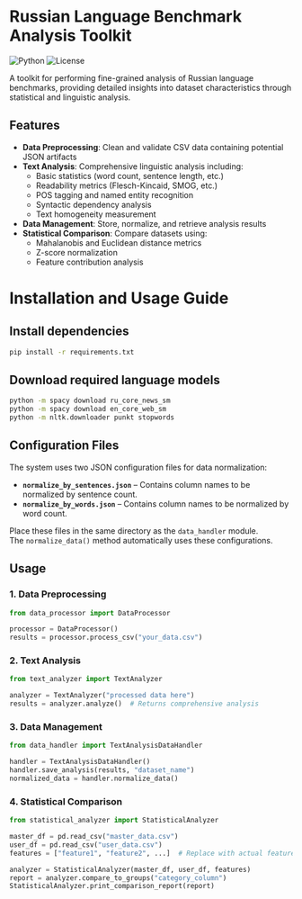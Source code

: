 # Russian Language Benchmark Analysis Toolkit

![Python](https://img.shields.io/badge/Python-3.8+-blue.svg)
![License](https://img.shields.io/badge/License-MIT-green.svg)

A toolkit for performing fine-grained analysis of Russian language benchmarks, providing detailed insights into dataset characteristics through statistical and linguistic analysis.

## Features

- **Data Preprocessing**: Clean and validate CSV data containing potential JSON artifacts
- **Text Analysis**: Comprehensive linguistic analysis including:
  - Basic statistics (word count, sentence length, etc.)
  - Readability metrics (Flesch-Kincaid, SMOG, etc.)
  - POS tagging and named entity recognition
  - Syntactic dependency analysis
  - Text homogeneity measurement
- **Data Management**: Store, normalize, and retrieve analysis results
- **Statistical Comparison**: Compare datasets using:
  - Mahalanobis and Euclidean distance metrics
  - Z-score normalization
  - Feature contribution analysis


# Installation and Usage Guide

## Install dependencies

```bash
pip install -r requirements.txt
```

## Download required language models

```bash
python -m spacy download ru_core_news_sm
python -m spacy download en_core_web_sm
python -m nltk.downloader punkt stopwords
```
## Configuration Files

The system uses two JSON configuration files for data normalization:

- **`normalize_by_sentences.json`** – Contains column names to be normalized by sentence count.
- **`normalize_by_words.json`** – Contains column names to be normalized by word count.

Place these files in the same directory as the `data_handler` module.  
The `normalize_data()` method automatically uses these configurations.

## Usage

### 1. Data Preprocessing

```python
from data_processor import DataProcessor

processor = DataProcessor()
results = processor.process_csv("your_data.csv")
```

### 2. Text Analysis

```python
from text_analyzer import TextAnalyzer

analyzer = TextAnalyzer("processed data here")
results = analyzer.analyze()  # Returns comprehensive analysis
```

### 3. Data Management

```python
from data_handler import TextAnalysisDataHandler

handler = TextAnalysisDataHandler()
handler.save_analysis(results, "dataset_name")
normalized_data = handler.normalize_data()
```

### 4. Statistical Comparison

```python
from statistical_analyzer import StatisticalAnalyzer

master_df = pd.read_csv("master_data.csv")
user_df = pd.read_csv("user_data.csv")
features = ["feature1", "feature2", ...]  # Replace with actual feature names

analyzer = StatisticalAnalyzer(master_df, user_df, features)
report = analyzer.compare_to_groups("category_column")
StatisticalAnalyzer.print_comparison_report(report)
```

